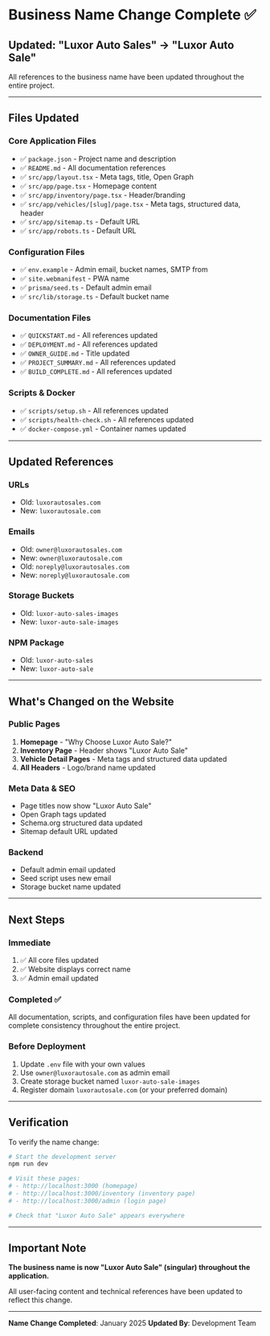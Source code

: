 # Business Name Change Complete ✅

## Updated: "Luxor Auto Sales" → "Luxor Auto Sale"

All references to the business name have been updated throughout the entire project.

---

## Files Updated

### Core Application Files
- ✅ `package.json` - Project name and description
- ✅ `README.md` - All documentation references
- ✅ `src/app/layout.tsx` - Meta tags, title, Open Graph
- ✅ `src/app/page.tsx` - Homepage content
- ✅ `src/app/inventory/page.tsx` - Header/branding
- ✅ `src/app/vehicles/[slug]/page.tsx` - Meta tags, structured data, header
- ✅ `src/app/sitemap.ts` - Default URL
- ✅ `src/app/robots.ts` - Default URL

### Configuration Files
- ✅ `env.example` - Admin email, bucket names, SMTP from
- ✅ `site.webmanifest` - PWA name
- ✅ `prisma/seed.ts` - Default admin email
- ✅ `src/lib/storage.ts` - Default bucket name

### Documentation Files
- ✅ `QUICKSTART.md` - All references updated
- ✅ `DEPLOYMENT.md` - All references updated
- ✅ `OWNER_GUIDE.md` - Title updated
- ✅ `PROJECT_SUMMARY.md` - All references updated
- ✅ `BUILD_COMPLETE.md` - All references updated

### Scripts & Docker
- ✅ `scripts/setup.sh` - All references updated
- ✅ `scripts/health-check.sh` - All references updated
- ✅ `docker-compose.yml` - Container names updated

---

## Updated References

### URLs
- Old: `luxorautosales.com`
- New: `luxorautosale.com`

### Emails
- Old: `owner@luxorautosales.com`
- New: `owner@luxorautosale.com`
- Old: `noreply@luxorautosales.com`
- New: `noreply@luxorautosale.com`

### Storage Buckets
- Old: `luxor-auto-sales-images`
- New: `luxor-auto-sale-images`

### NPM Package
- Old: `luxor-auto-sales`
- New: `luxor-auto-sale`

---

## What's Changed on the Website

### Public Pages
1. **Homepage** - "Why Choose Luxor Auto Sale?"
2. **Inventory Page** - Header shows "Luxor Auto Sale"
3. **Vehicle Detail Pages** - Meta tags and structured data updated
4. **All Headers** - Logo/brand name updated

### Meta Data & SEO
- Page titles now show "Luxor Auto Sale"
- Open Graph tags updated
- Schema.org structured data updated
- Sitemap default URL updated

### Backend
- Default admin email updated
- Seed script uses new email
- Storage bucket name updated

---

## Next Steps

### Immediate
1. ✅ All core files updated
2. ✅ Website displays correct name
3. ✅ Admin email updated

### Completed ✅
All documentation, scripts, and configuration files have been updated for complete consistency throughout the entire project.

### Before Deployment
1. Update `.env` file with your own values
2. Use `owner@luxorautosale.com` as admin email
3. Create storage bucket named `luxor-auto-sale-images`
4. Register domain `luxorautosale.com` (or your preferred domain)

---

## Verification

To verify the name change:

```bash
# Start the development server
npm run dev

# Visit these pages:
# - http://localhost:3000 (homepage)
# - http://localhost:3000/inventory (inventory page)
# - http://localhost:3000/admin (login page)

# Check that "Luxor Auto Sale" appears everywhere
```

---

## Important Note

**The business name is now "Luxor Auto Sale" (singular) throughout the application.**

All user-facing content and technical references have been updated to reflect this change.

---

**Name Change Completed**: January 2025
**Updated By**: Development Team

